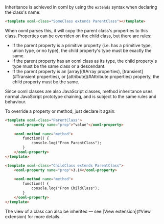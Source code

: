Inheritance is achieved in ooml by using the `extends` syntax when declaring the class's name:

```html
<template ooml-class="SomeClass extends ParentClass"></template>
```

When ooml parses this, it will copy the parent class's properties to this class. Properties can be overriden on the child class, but there are rules:

- If the parent property is a primitive property (i.e. has a primitive type, union type, or no type), the child property's type must be exactly the same.
- If the parent property has an ooml class as its type, the child property's type must be the same class or a descendant.
- If the parent property is an [array](#Array properties), [transient](#Transient properties), or [attribute](#Attribute properties) property, the child property must be the same.

Since ooml classes are also JavaScript classes, method inheritance uses normal JavaScript prototype chaining, and is subject to the same rules and behaviour.

To override a property or method, just declare it again:

```html
<template ooml-class="ParentClass">
    <ooml-property name="prop">"value"</ooml-property>
    
    <ooml-method name="method">
        function() {
            console.log("From ParentClass");
        }
    </ooml-property>
</template>

<template ooml-class="ChildClass extends ParentClass">
    <ooml-property name="prop">3.14</ooml-property>
    
    <ooml-method name="method">
        function() {
            console.log("From ChildClass");
        }
    </ooml-property>
</template>
```

The view of a class can also be inherited — see [View extension](#View extension) for more details.
